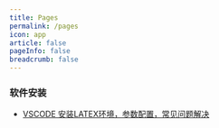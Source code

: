 ```yaml
---
title: Pages
permalink: /pages
icon: app
article: false
pageInfo: false
breadcrumb: false
---
```


### 软件安装

- [VSCODE 安装LATEX环境，参数配置，常见问题解决](http://www.taodudu.cc/news/show-3404331.html)